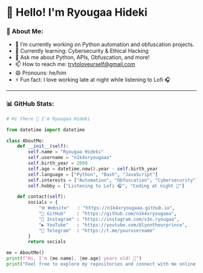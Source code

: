 # 👋 Hello! I'm Ryougaa Hideki

### 🧠 About Me:
- 🔭 I’m currently working on Python automation and obfuscation projects.
- 🌱 Currently learning: Cybersecurity & Ethical Hacking
- 💬 Ask me about Python, APIs, Obfuscation, and more!
- 📫 How to reach me: [trytoloveurself@gmail.com](mailto:trytoloveurself@gmail.com)
- 😄 Pronouns: he/him
- ⚡ Fun fact: I love working late at night while listening to Lofi 🎧

---

### 📊 GitHub Stats:

<!-- This will be updated automatically using Python script -->
```python
# Hi there 👋 I'm Ryougaa Hideki

from datetime import datetime

class AboutMe:
    def __init__(self):
        self.name = "Ryougaa Hideki"
        self.username = "n1k4xryougaaa"
        self.birth_year = 2009
        self.age = datetime.now().year - self.birth_year
        self.language = ["Python", "Bash", "JavaScript"]
        self.interests = ["Automation", "Obfuscation", "Cybersecurity"]
        self.hobby = ["Listening to Lofi 🎧", "Coding at night 🌙"]

    def contact(self):
        socials = {
            "🌐 Website"   : "https://n1k4xryougaaa.github.io",
            "🐙 GitHub"    : "https://github.com/n1k4xryougaaa",
            "📸 Instagram" : "https://instagram.com/v3n.ryougaa",
            "▶️ YouTube"   : "https://youtube.com/@lynntheurprince",
            "💬 Telegram"  : "https://t.me/yourusername"
        }
        return socials

me = AboutMe()
print(f"Hi, I'm {me.name}, {me.age} years old! 🚀")
print("Feel free to explore my repositories and connect with me online ✨")
```
